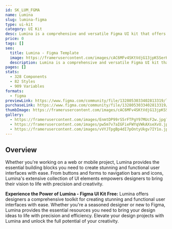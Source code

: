 ```yaml
---
id: SK_LUM_FGMA
name: Lumina
slug: lumina-figma
type: ui-kit
category: UI Kit
desc: Lumina is a comprehensive and versatile Figma UI kit that offers a wide range of components and elements to streamline your design workflow.
price: 0
tags: []
seo:
  title: Lumina - Figma Template
  image: https://framerusercontent.com/images/cAC6MFv4SKtVdjG13jpKSSerH4o.jpg?scale-down-to=1024
  description: Lumina is a comprehensive and versatile Figma UI kit that offers a wide range of components and elements to streamline your design workflow.
pages: []
stats:
  - 328 Components
  - 82 Styles
  - 909 Variables
formats:
  - figma
previewLink: https://www.figma.com/community/file/1328053033402813319/lumina-figma-ui-kit-design-system-1-0
purchaseLink: https://www.figma.com/community/file/1328053033402813319/lumina-figma-ui-kit-design-system-1-0
thumbImage: https://framerusercontent.com/images/cAC6MFv4SKtVdjG13jpKSSerH4o.jpg?scale-down-to=1024
gallery:
  - https://framerusercontent.com/images/EnmtDP99rS5rFTPgY97MUcF2w.jpg?scale-down-to=1024
  - https://framerusercontent.com/images/pw5m7v7aIGFieFWYqVWkAXseXvU.jpg?scale-down-to=1024
  - https://framerusercontent.com/images/vVYJTpgBp4dI7pOntyUkgv7IY1o.jpg?scale-down-to=1024
---
```


## Overview

Whether you're working on a web or mobile project, Lumina provides the essential building blocks you need to create stunning and functional user interfaces with ease. From buttons and forms to navigation bars and icons, Lumina's extensive collection of UI elements empowers designers to bring their vision to life with precision and creativity.

**Experience the Power of Lumina - Figma UI Kit Free:** Lumina offers designers a comprehensive toolkit for creating stunning and functional user interfaces with ease. Whether you're a seasoned designer or new to Figma, Lumina provides the essential resources you need to bring your design ideas to life with precision and efficiency. Elevate your design projects with Lumina and unlock the full potential of your creativity.
